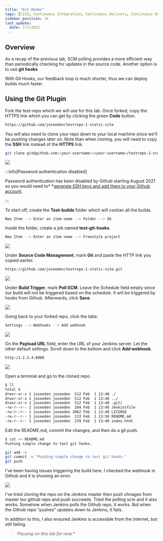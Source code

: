 ```yaml
---
title: "Git Hooks"
tags: [CICD, Continuous Integration, Continuous Delivery, Continuous Deployment, Jenkins, Maven, Git, Github]
sidebar_position: 14
last_update:
  date: 7/7/2022
---
```



## Overview

As a recap of the previous lab, SCM polling provides a more efficient way than periodically checking for updates in the source code. Another option is to use **git hooks**

With Git Hooks, our feedback loop is much shorter, thus we can deploy builds much faster.

## Using the Git Plugin

Fork the test-repo which we will use for this lab. Once forked, copy the HTTPS link which you can get by clicking the green **Code** button.

```bash
https://github.com/joseeden/testrepo-1-static-site
```

You will also need to clone your repo down to your local machine since we'll be pushing changes later on. Note than when cloning, you will need to copy the **SSH** link instead of the **HTTPS** link.

```bash
git clone git@github.com:<your-username></your-username>/testrepo-1-static-site.git
```

<div class='img-center'>

![](/img/docs/lalab04forkgit.png)

</div>


:::info[Password authentication disabled]

Password authentication has been disabled by Github starting August 2021 so you would need to* *[generate SSH keys and add them to your Github account](https://docs.github.com/en/authentication/connecting-to-github-with-ssh/about-ssh).

:::


To start off, create the **Test-builds** folder which will contian all the builds. 

```bash
New Item --> Enter an item name --> Folder --> Ok
```

Inside the folder, create a job named **test-git-hooks**.

```bash
New Item --> Enter an item name --> Freestyle project
```

<div class='img-center'>

![](/img/docs/lalab04githooks.png)

</div>

Under **Source Code Management**, mark **Git** and paste the HTTP link you copied earlier.

```bash
https://github.com/joseeden/testrepo-1-static-site.git 
```

<div class='img-center'>

![](/img/docs/lalab04scmlink.png)

</div>

Under **Build Trigger**, mark **Poll SCM**. Leave the Schedule field empty since our build will not be triggered based on the schedule. It will be triggered by hooks from Github. Afterwards, click **Save**.

<div class='img-center'>

![](/img/docs/lalab04pollscmsave.png)

</div>

Going back to your forked repo, click the tabs:

```bash
Settings --> Webhooks --> Add webhook 
```

<div class='img-center'>

![](/img/docs/lalab04addwebhook.png)

</div>

On the **Payload URL** field, enter the URL of your Jenkins server. Let the other default settings. Scroll down to the bottom and click **Add webhook**.

```bash
http:/1.2.3.4:8080
```

<div class='img-center'>

![](/img/docs/lalab04webhookjenurl8080.png)

</div>


Open a terminal and go to the cloned repo.

```bash
$ ll
total 4
drwxr-xr-x 1 joseeden joseeden  512 Feb  1 13:48 ./
drwxr-xr-x 1 joseeden joseeden  512 Feb  1 13:48 ../
drwxr-xr-x 1 joseeden joseeden  512 Feb  1 13:48 .git/
-rw-r--r-- 1 joseeden joseeden  284 Feb  1 13:48 Jenkinsfile
-rw-r--r-- 1 joseeden joseeden 1062 Feb  1 13:48 LICENSE
-rw-r--r-- 1 joseeden joseeden  133 Feb  1 13:50 README.md
-rw-r--r-- 1 joseeden joseeden  239 Feb  1 13:48 index.html 
```

Edit the README.md, commit the changes, and then do a git push.

```bash
$ cat >> README.md
Pushing simple change to test git hooks. 
```
```bash
git add -A 
git commit -m "Pushing simple change to test git hooks."
git push
```

I've been having issues triggering the build here. I checked the webhook in Github and it is showing an error.

<div class='img-center'>

![](/img/docs/githookerrorcantconecttohost.png)

</div>

I've tried cloning the repo on the Jenkins master then push chnages from master too github repo and push succeeds. Tried the polling scm and it also works. Somehow when Jenkins polls the Github repo, it works. But when the Github repo "pushes" updates down to Jenkins, it fails.

In addition to this, I also ensured Jenkins is accessible from the internet, but still failing.


> *Pausing on this lab for now.**
